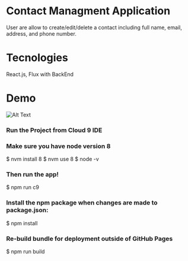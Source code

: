 # Contact Managment Application 

User are allow to create/edit/delete a contact including full name, email, address, and phone number.

# Tecnologies

React.js, Flux with BackEnd

# Demo 

![Alt Text](https://media.giphy.com/media/PoGdY4s17SnIitqvOP/giphy.gif)

### Run the Project from Cloud 9 IDE
### Make sure you have node version 8
$ nvm install 8
$ nvm use 8
$ node -v
### Then run the app!
$ npm run c9
### Install the npm package when changes are made to package.json:
$ npm install
### Re-build bundle for deployment outside of GitHub Pages
$ npm run build
